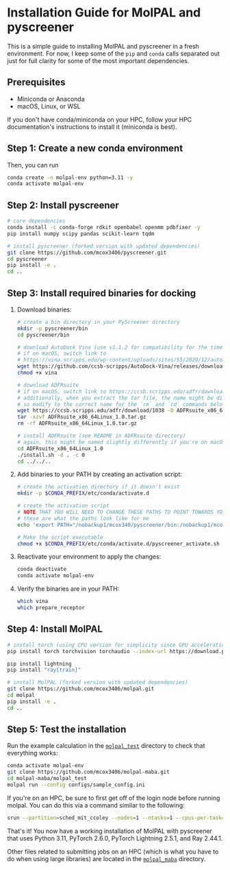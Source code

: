 # Installation Guide for MolPAL and pyscreener

This is a simple guide to installing MolPAL and pyscreener in a fresh environment. For now, I keep some of the `pip` and `conda` calls separated out just for full clarity for some of the most important dependencies.

## Prerequisites
- Miniconda or Anaconda
- macOS, Linux, or WSL

If you don't have conda/miniconda on your HPC, follow your HPC documentation's instructions to install it (miniconda is best).

## Step 1: Create a new conda environment

 Then, you can run

```bash
conda create -n molpal-env python=3.11 -y
conda activate molpal-env
```

## Step 2: Install pyscreener

```bash
# core dependencies 
conda install -c conda-forge rdkit openbabel openmm pdbfixer -y
pip install numpy scipy pandas scikit-learn tqdm

# install pyscreener (forked version with updated dependencies)
git clone https://github.com/mcox3406/pyscreener.git
cd pyscreener
pip install -e .
cd ..
```

## Step 3: Install required binaries for docking

1. Download binaries:
   ```bash
   # create a bin directory in your PyScreener directory
   mkdir -p pyscreener/bin
   cd pyscreener/bin
   
   # download AutoDock Vina (use v1.1.2 for compatibility for the time being)
   # if on macOS, switch link to 
   # https://vina.scripps.edu/wp-content/uploads/sites/55/2020/12/autodock_vina_1_1_2_mac_64bit.tar.gz 
   wget https://github.com/ccsb-scripps/AutoDock-Vina/releases/download/v1.1.2-boost-new/vina_1.1.2-boost-new_linux_x86_64 -O vina
   chmod +x vina
   
   # download ADFRsuite
   # if on macOS, switch link to https://ccsb.scripps.edu/adfr/download/1033/
   # additionally, when you extract the tar file, the name might be different
   # so modify to the correct name for the `rm` and `cd` commands below
   wget https://ccsb.scripps.edu/adfr/download/1038 -O ADFRsuite_x86_64Linux_1.0.tar.gz
   tar -xzvf ADFRsuite_x86_64Linux_1.0.tar.gz
   rm -rf ADFRsuite_x86_64Linux_1.0.tar.gz

   # install ADFRsuite (see README in ADFRsuite directory)
   # again, this might be named slightly differently if you're on macOS
   cd ADFRsuite_x86_64Linux_1.0
   ./install.sh -d . -c 0
   cd ../../..
   ```

2. Add binaries to your PATH by creating an activation script:
   ```bash
   # create the activation directory if it doesn't exist
   mkdir -p $CONDA_PREFIX/etc/conda/activate.d
   
   # create the activation script
   # NOTE THAT YOU WILL NEED TO CHANGE THESE PATHS TO POINT TOWARDS YOUR INSTALLATIONS
   # these are what the paths look like for me
   echo 'export PATH="/nobackup1/mcox340/pyscreener/bin:/nobackup1/mcox340/pyscreener/bin/ADFRsuite_x86_64Linux_1.0/bin:$PATH"' > $CONDA_PREFIX/etc/conda/activate.d/pyscreener_activate.sh
   
   # Make the script executable
   chmod +x $CONDA_PREFIX/etc/conda/activate.d/pyscreener_activate.sh
   ```

3. Reactivate your environment to apply the changes:
   ```bash
   conda deactivate
   conda activate molpal-env
   ```

4. Verify the binaries are in your PATH:
   ```bash
   which vina
   which prepare_receptor
   ```
## Step 4: Install MolPAL

```bash
# install torch (using CPU version for simplicity since GPU acceleration is unnecessary)
pip install torch torchvision torchaudio --index-url https://download.pytorch.org/whl/cpu

pip install lightning
pip install "ray[train]"

# install MolPAL (forked version with updated dependencies)
git clone https://github.com/mcox3406/molpal.git
cd molpal
pip install -e .
cd ..
```

## Step 5: Test the installation

Run the example calculation in the [`molpal_test`](molpal_test/) directory to check that everything works:
```bash
conda activate molpal-env
git clone https://github.com/mcox3406/molpal-maba.git
cd molpal-maba/molpal_test
molpal run --config configs/sample_config.ini
```

If you're on an HPC, be sure to first get off of the login node before running molpal. You can do this via a command similar to the following:
```bash
srun --partition=sched_mit_ccoley --nodes=1 --ntasks=1 --cpus-per-task=4 --mem=8G --time=02:00:00 --pty bash -i
```

That's it! You now have a working installation of MolPAL with pyscreener that uses Python 3.11, PyTorch 2.6.0, PyTorch Lightning 2.5.1, and Ray 2.44.1.

Other files related to submitting jobs on an HPC (which is what you have to do when using large libraries) are located in the [`molpal_maba`](molpal_maba/) directory.
